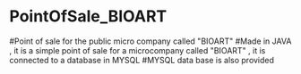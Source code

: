 # PointOfSale_BIOART
#Point of sale for the public micro company called "BIOART"
#Made in JAVA , it is a simple point of sale for a microcompany called "BIOART" , it is connected to a database in MYSQL
#MYSQL data base is also provided 
